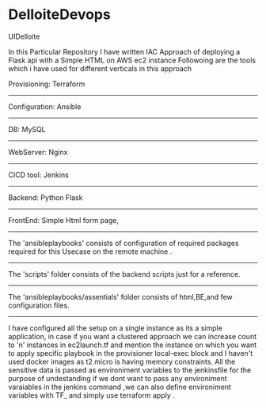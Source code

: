 # DelloiteDevops
UIDelloite


In this Particular Repository I have written IAC Approach of deploying a Flask api with a Simple HTML on AWS ec2 instance
Followoing are the tools which i have used for different verticals in this approach

Provisioning: Terraform

---------
Configuration: Ansible

--------
DB: MySQL

------------
WebServer: Nginx

-------------
CICD tool: Jenkins

-------------
Backend: Python Flask

-----------------
FrontEnd: Simple Html form page,

-----------------------------------------------------------------

The 'ansibleplaybooks' consists of configuration of required packages required for this Usecase on the remote machine .

----------------------

The 'scripts' folder consists of the backend scripts just for a reference.

-------------------------
The 'ansibleplaybooks/assentials' folder consists of html,BE,and few configuration files.

-------------------------------------

I have configured all the setup on a single instance as its a simple application, in case if you want a clustered approach we can increase count to 'n' instances in ec2launch.tf and mention the instance on which you want to apply specific playbook in the provisioner local-exec block  and I haven't used docker images as t2.micro is having memory constraints. All the sensitive data is passed as environiment variables to the jenkinsfile for the purpose of undestanding if we dont want to pass any environiment varaiables in the jenkins command ,we can also define environiment variables with TF_ and simply use terraform apply .
